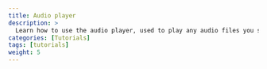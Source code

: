 ```yaml
---
title: Audio player
description: >
  Learn how to use the audio player, used to play any audio files you store in the vault.
categories: [Tutorials]
tags: [tutorials]
weight: 5
---
```


